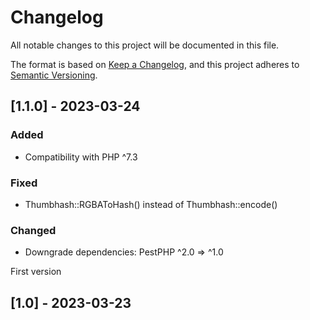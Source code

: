 # Changelog

All notable changes to this project will be documented in this file.

The format is based on [Keep a Changelog](https://keepachangelog.com/en/1.0.0/),
and this project adheres to [Semantic Versioning](https://semver.org/spec/v2.0.0.html).

## [1.1.0] - 2023-03-24

### Added
- Compatibility with PHP ^7.3

### Fixed
- Thumbhash::RGBAToHash() instead of Thumbhash::encode()

### Changed
- Downgrade dependencies: PestPHP ^2.0 => ^1.0 

First version
## [1.0] - 2023-03-23
